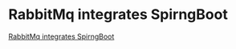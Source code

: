# RabbitMq integrates SpirngBoot
[RabbitMq integrates SpirngBoot](https://aiwithcloud.com/2022/09/16/rabbitmq_integrates_spirngboot/)